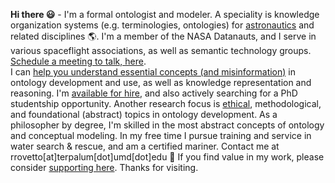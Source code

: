 **Hi there :smiley:** - I'm a formal ontologist and modeler. A speciality is knowledge organization systems (e.g. terminologies, ontologies) for [astronautics](https://ontospace.wordpress.com) and related disciplines :earth_americas:. I'm a member of the NASA Datanauts, and I serve in various spaceflight associations, as well as semantic technology groups.  [Schedule a meeting to talk, here](https://my.setmore.com/bookingpage/f18db686-98bb-41dd-9097-35218b2a1091).  
I can [help you understand essential concepts (and misinformation)](https://www.slideshare.net/RobertRovetto/ontology-courses-education) in ontology development and use, as well as knowledge representation and reasoning. I'm [available for hire](https://www.slideshare.net/RobertRovetto/ontology-services-238070099), and also actively searching for a PhD studentship opportunity. Another research focus is [ethical](https://github.com/rrovetto/Ethical-Ontology-Development), methodological, and foundational (abstract) topics in ontology development. As a philosopher by degree, I'm skilled in the most abstract concepts of ontology and conceptual modeling. In my free time I pursue training and service in water search & rescue, and am a certified mariner. Contact me at rrovetto[at]terpalum[dot]umd[dot]edu 💬 
If you find value in my work, please consider [supporting here](https://gogetfunding.com/knowledge-organization-services-ontology-terminology-metadata-concept-analysis/). Thanks for visiting.

<!--
**rrovetto/rrovetto** is a ✨ _special_ ✨ repository because its `README.md` (this file) appears on your GitHub profile.

Here are some ideas to get you started:

- 🔭 I’m currently working on ...
- 🌱 I’m currently learning ...
- 👯 I’m looking to collaborate on ...
- 🤔 I’m looking for help with ...
- 💬 Ask me about ...
- 📫 How to reach me: ...
- 😄 Pronouns: ...
- ⚡ Fun fact: ...
- 👋
-->
